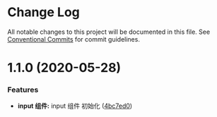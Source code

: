# Change Log

All notable changes to this project will be documented in this file.
See [Conventional Commits](https://conventionalcommits.org) for commit guidelines.

# 1.1.0 (2020-05-28)


### Features

* **input 组件:** input 组件 初始化 ([4bc7ed0](https://github.com/XXBeii/siren/commit/4bc7ed0af293e41dc4f397edcf0ad2819e75401e))
